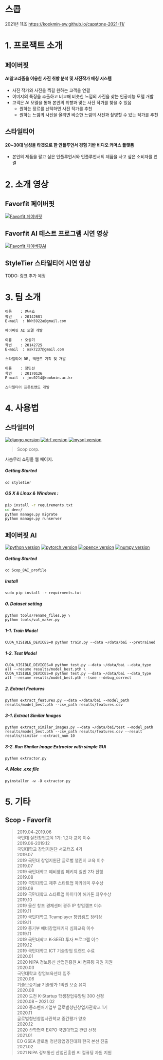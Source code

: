 # 스콥
2021년 11조  https://kookmin-sw.github.io/capstone-2021-11/

# 1. 프로잭트 소개

## 페이버핏 
#### AI알고리즘을 이용한 사진 취향 분석 및 사진작가 매칭 시스템
- 사진 작가와 사진을 찍길 원하는 고객을 연결   
- 이미지의 특징을 추출하고 비교해 비슷한 느낌의 사진을 찾는 인공지능 모델 개발
- 고객은 AI 모델을 통해 본인의 취향과 맞는 사진 작가를 찾을 수 있음
    - 원하는 장르를 선택하면 사진 작가를 추천
    - 원하는 느낌의 사진을 올리면 비슷한 느낌의 사진과 촬영할 수 있는 작가를 추천

## 스타일티어
#### 20~30대 남성을 타겟으로 한 인플루언서 경험 기반 비디오 커머스 플랫폼
- 본인의 제품을 팔고 싶은 인플루언서와 인플루언서의 제품을 사고 싶은 소비자를 연결

# 2. 소개 영상

## Favorfit 페이버핏
[![Favorfit 페이버핏](https://img.youtube.com/vi/jv924Uk81JQ/maxresdefault.jpg)](https://www.youtube.com/watch?v=jv924Uk81JQ)
## Favorfit AI 테스트 프로그램 시연 영상
[![Favorfit 페이버핏AI](https://img.youtube.com/vi/xdPP0RVKHtE/maxresdefault.jpg)](https://youtu.be/xdPP0RVKHtE)
## StyleTier 스타일티어 시연 영상
TODO: 링크 추가 예정

# 3. 팀 소개
```
이름    : 변근호
학번    : 20142681
E-mail  : bkh5922a@gmail.com

페이버핏 AI 모델 개발
```
```
이름    : 오상기
학번    : 20142725
E-mail  : osk7237@gmail.com

스타일티어 DB, 백앤드 기획 및 개발
```
```
이름    : 정민선
학번    : 20170126
E-mail  : jms0214@kookmin.ac.kr

스타일티어 프론트앤드 개발
```


# 4. 사용법
## 스타일티어
[![django version](https://img.shields.io/badge/django-3.1.5-black)](https://www.djangoproject.com/)
[![drf version](https://img.shields.io/badge/DRF-3.12.2-red)](https://www.django-rest-framework.org/)
[![mysql version](https://img.shields.io/badge/mysql-8.0.22-blue)](https://www.mysql.com/)
> Scop corp.

사슴무리 쇼핑몰 웹 페이지.

#####  Getting Started
```
cd styletier
```
##### OS X & Linux & Windows :
```sh
pip install -r requirements.txt
cd deer/
python manage.py migrate
python manage.py runserver
```
  
## 페이버핏 AI
[![python version](https://img.shields.io/badge/python-3.6-black)](https://www.python.org/)
[![pytorch version](https://img.shields.io/badge/PyTorch-1.4.0-red)](https://pytorch.org/)
[![opencv version](https://img.shields.io/badge/opencv-4.1.1-green)](https://opencv.org/)
[![numpy version](https://img.shields.io/badge/numpy-1.17.4-blue)](https://numpy.org/)
#####  Getting Started
```
cd Scop_BAI_profile
```
##### Install
```
sudo pip install -r requirments.txt
```
##### 0. Dataset setting
```
python tools/rename_files.py \
python tools/val_maker.py 
```
##### 1-1. Train Model
```
CUDA_VISIBLE_DEVICES=0 python train.py --data ~/data/bai --pretrained
```
##### 1-2. Test Model
```
CUDA_VISIBLE_DEVICES=0 python test.py --data ~/data/bai --data_type all --resume results/model_best.pth \
CUDA_VISIBLE_DEVICES=0 python test.py --data ~/data/bai --data_type all --resume results/model_best.pth --tsne --debug_correct
```
##### 2. Extract Features
```
python extract_features.py --data ~/data/bai --model_path results/model_best.pth --csv_path results/features.csv
```
##### 3-1. Extract Similar Images
```
python extract_similar_images.py --data ~/data/bai/test --model_path results/model_best.pth --csv_path results/features.csv --result results/similar --extract_num 10
```
##### 3-2. Run Similar Image Extractor with simple GUI
```
python extractor.py
```
##### 4. Make .exe file
```
pyinstaller -w -D extractor.py
```


# 5. 기타

## Scop - Favorfit

> 2019.04–2019.06  
> 국민대 실전창업교육 1기: 1,2차 교육 이수  
> 2019.06-2019.12  
국민대학교 창업지원단 서포터즈 4기  
2019.07  
2019 국민대 창업지원단 글로벌 챌린지 교육 이수   
2019.07  
2019 국민대학교 예비창업 페키지 일반 2차 진행  
2019.08  
2019 국민대학교 제주 스타트업 아카데미 우수상  
2019.09  
2019 국민대학교 스타트업 아이디어 해커톤 최우수상  
2019.10  
2019 울산 창조 경제센터 경주 IP 창업캠프 이수   
2019.11  
2019 국민대학교 Teamplayer 창업캠프 장려상  
2019.11  
2019 중기부 예비창업패키지 심화교육 이수   
2019.11  
2019 국민대학교 K-SEED 투자 프로그램 이수   
2019.12  
2019 국민대학교 ICT 기술창업 트랜드 수료  
2020.01  
2020 NIPA 정보통신 산업진흥원 AI 컴퓨팅 자원 지원  
2020.03   
국민대학교 창업보육센터 입주   
2020.06  
기술보증기금 기술평가 1억원 보증 유치  
2020.08  
2020 도전 K-Startup 학생창업유망팀 300 선정  
2020.08 – 2021.02  
2020 중소벤처기업부 글로벌청년창업사관학교 1기   
2020.11  
글로벌청년창업사관학교 중간평가 양호    
2020.12  
2020 산학협력 EXPO 국민대학교 관련 선정    
2021.01  
EO GSEA 글로벌 청년창업경진대회 한국 본선 진출  
2021.02   
2021 NIPA 정보통신 산업진흥원 AI 컴퓨팅 자원 지원   
